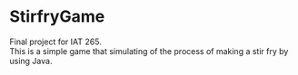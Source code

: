 # StirfryGame
Final project for IAT 265. </br>
This is a simple game that simulating of the process of making a stir fry by using Java. </br>

